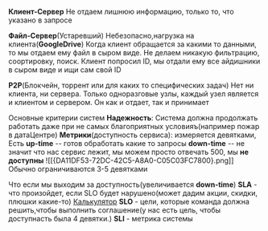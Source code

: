 **Клиент-Сервер**
Не отдаем лишнюю информацию, только то, что указано в запросе

**Файл-Сервер**(Устаревший) Небезопасно,нагрузка на клиента(**GoogleDrive**)
Когда клиент обращается за какими то данными, то мы отдаем ему файл в сыром виде. Не делаем никакую фильтрацию, соортировку, поиск. Клиент попросил ID, мы отдали ему все айдишники в сыром виде и ищи сам свой ID

**P2P**(Блокчейн, торрент или для каких то специфических задач)
Нет ни клиента, ни сервера. Только одноразговые узлы, каждый узел является и клиентом и сервером. Он как и отдает, так и принимает 


Основные критерии систем
**Надежность**: Система должна продолжать работать даже при не самых благоприятных условияъ(например пожар в датаЦентре)
**Метрики**(доступность сервиса): измеряется девятками,
Есть **up-time** -- готов обработать какие то запросы
**down-time** -- не значит что нас сервис лежит, мы можем просто отвечать 500, мы **не доступны**
![[{DA11DF53-72DC-42C5-A8A0-C05C03FC7800}.png]]
Обычно ограничиваются 3-5 девятками

Что если мы выходим за доступность(увеличивается **down-time**)
**SLA** -  что произойдет, если SLO будет нарушено(может дадим акции, скидки, плюшки какие-то) [Калькулятор](https://uptime.is/)
**SLO** - цели, которые команда должна решить,чтобы выполнить соглашение(у нас есть цель, чтобы доступнасть была 4 девятки.)
**SLI** - метрика системы




